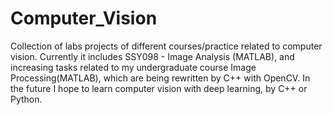 # Computer_Vision
Collection of labs projects of different courses/practice related to computer vision. Currently it includes SSY098 - Image Analysis (MATLAB), and increasing tasks related to my undergraduate course Image Processing(MATLAB), which are being rewritten by C++ with OpenCV. In the future I hope to learn computer vision with deep learning, by C++ or Python.
